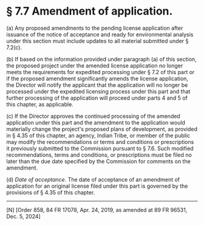 # § 7.7   Amendment of application.

(a) Any proposed amendments to the pending license application after issuance of the notice of acceptance and ready for environmental analysis under this section must include updates to all material submitted under § 7.2(c).


(b) If based on the information provided under paragraph (a) of this section, the proposed project under the amended license application no longer meets the requirements for expedited processing under § 7.2 of this part or if the proposed amendment significantly amends the license application, the Director will notify the applicant that the application will no longer be processed under the expedited licensing process under this part and that further processing of the application will proceed under parts 4 and 5 of this chapter, as applicable.


(c) If the Director approves the continued processing of the amended application under this part and the amendment to the application would materially change the project's proposed plans of development, as provided in § 4.35 of this chapter, an agency, Indian Tribe, or member of the public may modify the recommendations or terms and conditions or prescriptions it previously submitted to the Commission pursuant to § 7.6. Such modified recommendations, terms and conditions, or prescriptions must be filed no later than the due date specified by the Commission for comments on the amendment.


(d) *Date of acceptance.* The date of acceptance of an amendment of application for an original license filed under this part is governed by the provisions of § 4.35 of this chapter.



---

[N] [Order 858, 84 FR 17078, Apr. 24, 2019, as amended at 89 FR 96531, Dec. 5, 2024]





